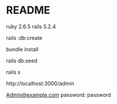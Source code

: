 # README
ruby 2.6.5
rails 5.2.4

rails :db:create

bundle install

rails db:seed

rails s


http://localhost:3000/admin

Admin@example.com
password: password
